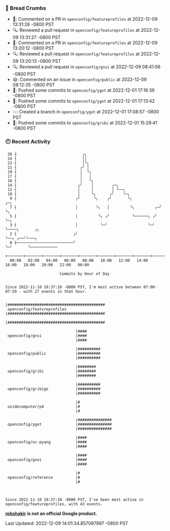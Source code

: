 ### 🍞 Bread Crumbs

 * 💬: Commented on a PR in  `openconfig/featureprofiles` at 2022-12-09 13:31:26 -0800 PST
 * 🔍: Reviewed a pull request in  `openconfig/featureprofiles` at 2022-12-09 13:31:27 -0800 PST
 * 💬: Commented on a PR in  `openconfig/featureprofiles` at 2022-12-09 13:20:12 -0800 PST
 * 🔍: Reviewed a pull request in  `openconfig/featureprofiles` at 2022-12-09 13:20:13 -0800 PST
 * 🔍: Reviewed a pull request in  `openconfig/gnsi` at 2022-12-09 08:41:06 -0800 PST
 * 😃: Commented on an issue in `openconfig/public` at 2022-12-09 08:12:35 -0800 PST
 * 🚢: Pushed some commits to `openconfig/ygot` at 2022-12-01 17:16:36 -0800 PST
 * 🚢: Pushed some commits to `openconfig/ygot` at 2022-12-01 17:13:42 -0800 PST
 * 💥: Created a branch in `openconfig/ygot` at 2022-12-01 17:08:57 -0800 PST
 * 🚢: Pushed some commits to `openconfig/gribi` at 2022-12-01 15:28:41 -0800 PST

### 🕘 Recent Activity
```
 26 ┼                             ╭╮
 24 ┤                             ││
 23 ┤                             │╰╮
 21 ┤                            ╭╯ │
 19 ┤                            │  ╰╮
 17 ┤                            │   │
 16 ┤                            │   ╰╮
 14 ┤                           ╭╯    │        ╭─╮
 12 ┤                           │     │        │ ╰──╮
 10 ┤                           │     ╰╮      ╭╯    ╰─╮
  9 ┤                          ╭╯      ╰╮    ╭╯       ╰╮            ╭─╮
  7 ┤                          │        ╰╮   │         ╰╮         ╭─╯ ╰╮
  5 ┤                          │         ╰╮ ╭╯          ╰──────╮ ╭╯    ╰─╮
  3 ┤                          │          ╰─╯                  ╰─╯       ╰────╮       ╭╮
  2 ┤                         ╭╯                                              ╰──╮ ╭──╯╰───╮
  0 ┼─────────────────────────╯                                                  ╰─╯       ╰────────────
    +───────+───────+───────+───────+───────+───────+───────+───────+───────+───────+───────+───────+────
  00:00   02:00   04:00   06:00   08:00   10:00   12:00   14:00   16:00   18:00   20:00   22:00   00:00   

						Commits by Hour of Day


Since 2022-11-10 19:37:18 -0800 PST, I'm most active between 07:00-07:59 - with 27 events in that hour.

```



```
                               |###########################################
 openconfig/featureprofiles    |###########################################
                               |###########################################

                               |####
 openconfig/gnsi               |####
                               |####

                               |##########
 openconfig/public             |##########
                               |##########

                               |########
 openconfig/gribi              |########
                               |########

                               |##########
 openconfig/gribigo            |##########
                               |##########

                               |#
 oxidecomputer/p4              |#
                               |#

                               |###############
 openconfig/ygot               |###############
                               |###############

                               |####
 openconfig/oc-pyang           |####
                               |####

                               |####
 openconfig/gnoi               |####
                               |####

                               |#
 openconfig/reference          |#
                               |#



Since 2022-11-10 19:37:18 -0800 PST, I've been most active in openconfig/featureprofiles, with 43 events.

```
**[robshakir](mailto:robjs@google.com) is not an official Google product.**  


Last Updated: 2022-12-09 14:01:34.857097997 -0800 PST
